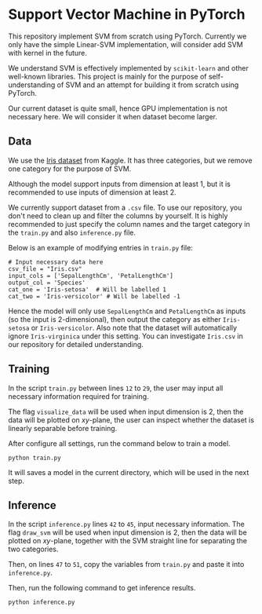 # Support Vector Machine in PyTorch

This repository implement SVM from scratch using PyTorch. Currently we only have the simple Linear-SVM implementation, will consider add SVM with kernel in the future. 

We understand SVM is effectively implemented by `scikit-learn` and other well-known libraries. 
This project is mainly for the purpose of self-understanding of SVM and an attempt for building it from scratch using PyTorch. 

Our current dataset is quite small, hence GPU implementation is not necessary here. 
We will consider it when dataset become larger. 

## Data
We use the [Iris dataset](https://www.kaggle.com/uciml/iris) from Kaggle. It has three categories, but we remove one category for the purpose of SVM. 

Although the model support inputs from dimension at least 1, but it is recommended to use inputs of dimension at least 2. 

We currently support dataset from a `.csv` file. To use our repository, you don't need to clean up and filter the columns by yourself. 
It is highly recommended to just specify the column names and the target category in the `train.py` and also `inference.py` file. 

Below is an example of modifying entries in `train.py` file:
```
# Input necessary data here
csv_file = "Iris.csv"
input_cols = ['SepalLengthCm', 'PetalLengthCm']
output_col = 'Species'
cat_one = 'Iris-setosa'  # Will be labelled 1
cat_two = 'Iris-versicolor' # Will be labelled -1
```
Hence the model will only use `SepalLengthCm` and `PetalLengthCm` as inputs (so the input is 2-dimensional), then output the category as either `Iris-setosa` or `Iris-versicolor`.
Also note that the dataset will automatically ignore `Iris-virginica` under this setting. 
You can investigate `Iris.csv` in our repository for detailed understanding. 

## Training

In the script `train.py` between lines `12` to `29`, the user may input all necessary information required for training.

The flag `visualize_data` will be used when input dimension is 2, then the data will be plotted on $xy$-plane, the user can inspect whether the dataset is linearly separable before training. 

After configure all settings, run the command below to train a model.
```
python train.py
```

It will saves a model in the current directory, which will be used in the next step. 

## Inference

In the script `inference.py` lines `42` to `45`, input necessary information. 
The flag `draw_svm` will be used when input dimension is 2, then the data will be plotted on $xy$-plane, together with the SVM straight line for separating the two categories. 

Then, on lines `47` to `51`, copy the variables from `train.py` and paste it into `inference.py`. 

Then, run the following command to get inference results.
```
python inference.py
```